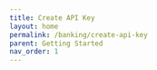 ```yaml
---
title: Create API Key
layout: home
permalink: /banking/create-api-key
parent: Getting Started
nav_order: 1
---
```

